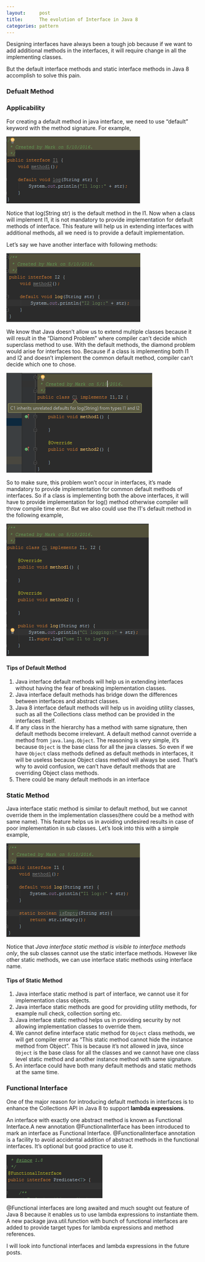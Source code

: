 ```yaml
---
layout:     post
title:      The evolution of Interface in Java 8
categories: pattern
---
```


Designing interfaces have always been a tough job because if we want to add additional methods in the interfaces, it will require change in all the implementing classes. 

But the default interface methods and static interface methods in Java 8 accomplish to solve this pain.  

### Defualt Method
### Applicability
For creating a default method in java interface, we need to use “default” keyword with the method signature. For example,

![default 1 img](/images/interface/5_10_1.png)

Notice that log(String str) is the default method in the I1. Now when a class will implement I1, it is not mandatory to provide implementation for default methods of interface. This feature will help us in extending interfaces with additional methods, all we need is to provide a default implementation.


Let’s say we have another interface with following methods:

![default 2 img](/images/interface/5_10_2.png)

We know that Java doesn’t allow us to extend multiple classes because it will result in the “Diamond Problem” where compiler can’t decide which superclass method to use. With the default methods, the diamond problem would arise for interfaces too. Because if a class is implementing both I1 and I2 and doesn’t implement the common default method, compiler can’t decide which one to chose.

![default err img](/images/interface/5_10_3.png)

So to make sure, this problem won’t occur in interfaces, it’s made mandatory to provide implementation for common default methods of interfaces. So if a class is implementing both the above interfaces, it will have to provide implementation for log() method otherwise compiler will throw compile time error. But we also could use the I1's default method in the following example,

![default err img](/images/interface/5_10_4.png)

#### Tips of Default Method

1.  Java interface default methods will help us in extending interfaces without having the fear of breaking implementation classes.
2.  Java interface default methods has bridge down the differences between interfaces and abstract classes.
3.  Java 8 interface default methods will help us in avoiding utility classes, such as all the Collections class method can be provided in the interfaces itself.
4.  If any class in the hierarchy has a method with same signature, then default methods become irrelevant. A default method cannot override a method from `java.lang.Object`. The reasoning is very simple, it’s because `Object` is the base class for all the java classes. So even if we have `Object` class methods defined as default methods in interfaces, it will be useless because Object class method will always be used. That’s why to avoid confusion, we can’t have default methods that are overriding Object class methods. 
5.  There could be many default methods in an interface


### Static Method
Java interface static method is similar to default method, but we cannot override them in the implementation classes(there could be a method with same name). This feature helps us in avoiding undesired results in case of poor implementation in sub classes. Let’s look into this with a simple example,

![default err img](/images/interface/5_10_5.png)

Notice that *Java interface static method is visible to interface methods only*, the sub classes cannot use the static interface methods. However like other static methods, we can use interface static methods using interface name.

#### Tips of Static Method
1.  Java interface static method is part of interface, we cannot use it for implementation class objects.
2.  Java interface static methods are good for providing utility methods, for example null check, collection sorting etc.
3.  Java interface static method helps us in providing security by not allowing implementation classes to override them.
4.  We cannot define interface static method for `Object` class methods, we will get compiler error as “This static method cannot hide the instance method from Object”. This is because it’s not allowed in java, since `Object` is the base class for all the classes and we cannot have one class level static method and another instance method with same signature.
5.  An interface could have both many default methods and static methods at the same time.


### Functional Interface
One of the major reason for introducing default methods in interfaces is to enhance the Collections API in Java 8 to support **lambda expressions**.


An interface with exactly one abstract method is known as Functional Interface.A new annotation @FunctionalInterface has been introduced to mark an interface as Functional Interface. @FunctionalInterface annotation is a facility to avoid accidental addition of abstract methods in the functional interfaces. It’s optional but good practice to use it.

![default f img](/images/interface/5_10_6.png)


@Functional interfaces are long awaited and much sought out feature of Java 8 because it enables us to use lambda expressions to instantiate them. A new package java.util.function with bunch of functional interfaces are added to provide target types for lambda expressions and method references. 

I will look into functional interfaces and lambda expressions in the future posts.

